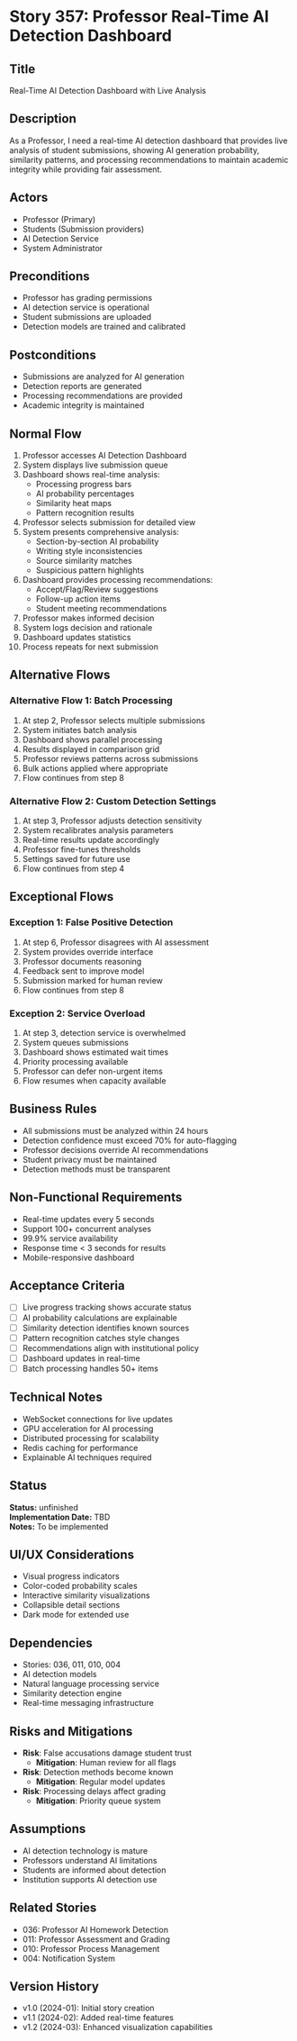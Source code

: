 # Story 357: Professor Real-Time AI Detection Dashboard

## Title
Real-Time AI Detection Dashboard with Live Analysis

## Description
As a Professor, I need a real-time AI detection dashboard that provides live analysis of student submissions, showing AI generation probability, similarity patterns, and processing recommendations to maintain academic integrity while providing fair assessment.

## Actors
- Professor (Primary)
- Students (Submission providers)
- AI Detection Service
- System Administrator

## Preconditions
- Professor has grading permissions
- AI detection service is operational
- Student submissions are uploaded
- Detection models are trained and calibrated

## Postconditions
- Submissions are analyzed for AI generation
- Detection reports are generated
- Processing recommendations are provided
- Academic integrity is maintained

## Normal Flow
1. Professor accesses AI Detection Dashboard
2. System displays live submission queue
3. Dashboard shows real-time analysis:
   - Processing progress bars
   - AI probability percentages
   - Similarity heat maps
   - Pattern recognition results
4. Professor selects submission for detailed view
5. System presents comprehensive analysis:
   - Section-by-section AI probability
   - Writing style inconsistencies
   - Source similarity matches
   - Suspicious pattern highlights
6. Dashboard provides processing recommendations:
   - Accept/Flag/Review suggestions
   - Follow-up action items
   - Student meeting recommendations
7. Professor makes informed decision
8. System logs decision and rationale
9. Dashboard updates statistics
10. Process repeats for next submission

## Alternative Flows

### Alternative Flow 1: Batch Processing
1. At step 2, Professor selects multiple submissions
2. System initiates batch analysis
3. Dashboard shows parallel processing
4. Results displayed in comparison grid
5. Professor reviews patterns across submissions
6. Bulk actions applied where appropriate
7. Flow continues from step 8

### Alternative Flow 2: Custom Detection Settings
1. At step 3, Professor adjusts detection sensitivity
2. System recalibrates analysis parameters
3. Real-time results update accordingly
4. Professor fine-tunes thresholds
5. Settings saved for future use
6. Flow continues from step 4

## Exceptional Flows

### Exception 1: False Positive Detection
1. At step 6, Professor disagrees with AI assessment
2. System provides override interface
3. Professor documents reasoning
4. Feedback sent to improve model
5. Submission marked for human review
6. Flow continues from step 8

### Exception 2: Service Overload
1. At step 3, detection service is overwhelmed
2. System queues submissions
3. Dashboard shows estimated wait times
4. Priority processing available
5. Professor can defer non-urgent items
6. Flow resumes when capacity available

## Business Rules
- All submissions must be analyzed within 24 hours
- Detection confidence must exceed 70% for auto-flagging
- Professor decisions override AI recommendations
- Student privacy must be maintained
- Detection methods must be transparent

## Non-Functional Requirements
- Real-time updates every 5 seconds
- Support 100+ concurrent analyses
- 99.9% service availability
- Response time < 3 seconds for results
- Mobile-responsive dashboard

## Acceptance Criteria
- [ ] Live progress tracking shows accurate status
- [ ] AI probability calculations are explainable
- [ ] Similarity detection identifies known sources
- [ ] Pattern recognition catches style changes
- [ ] Recommendations align with institutional policy
- [ ] Dashboard updates in real-time
- [ ] Batch processing handles 50+ items

## Technical Notes
- WebSocket connections for live updates
- GPU acceleration for AI processing
- Distributed processing for scalability
- Redis caching for performance
- Explainable AI techniques required


## Status
**Status:** unfinished  
**Implementation Date:** TBD  
**Notes:** To be implemented
## UI/UX Considerations
- Visual progress indicators
- Color-coded probability scales
- Interactive similarity visualizations
- Collapsible detail sections
- Dark mode for extended use

## Dependencies
- Stories: 036, 011, 010, 004
- AI detection models
- Natural language processing service
- Similarity detection engine
- Real-time messaging infrastructure

## Risks and Mitigations
- **Risk**: False accusations damage student trust
  - **Mitigation**: Human review for all flags
- **Risk**: Detection methods become known
  - **Mitigation**: Regular model updates
- **Risk**: Processing delays affect grading
  - **Mitigation**: Priority queue system

## Assumptions
- AI detection technology is mature
- Professors understand AI limitations
- Students are informed about detection
- Institution supports AI detection use

## Related Stories
- 036: Professor AI Homework Detection
- 011: Professor Assessment and Grading
- 010: Professor Process Management
- 004: Notification System

## Version History
- v1.0 (2024-01): Initial story creation
- v1.1 (2024-02): Added real-time features
- v1.2 (2024-03): Enhanced visualization capabilities
